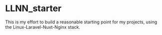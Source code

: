 # LLNN_starter
This is my effort to build a reasonable starting point for my projects, using the Linux-Laravel-Nuxt-Nginx stack.
